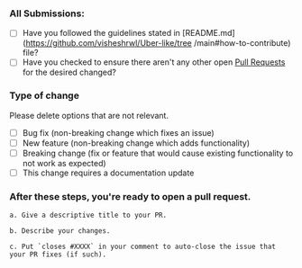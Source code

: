 ### All Submissions:

- [ ] Have you followed the guidelines stated in [README.md](https://github.com/visheshrwl/Uber-like/tree
/main#how-to-contribute) file?
- [ ] Have you checked to ensure there aren't any other open [Pull Requests](https://github.com/visheshrwl/Uber-like/pulls) for the desired changed?

<!-- You can erase any parts of this template not applicable to your Pull Request. -->

### Type of change

Please delete options that are not relevant.

- [ ] Bug fix (non-breaking change which fixes an issue)
- [ ] New feature (non-breaking change which adds functionality)
- [ ] Breaking change (fix or feature that would cause existing functionality to not work as expected)
- [ ] This change requires a documentation update

### **After** these steps, you're ready to open a pull request.

    a. Give a descriptive title to your PR.

    b. Describe your changes.

    c. Put `closes #XXXX` in your comment to auto-close the issue that your PR fixes (if such).